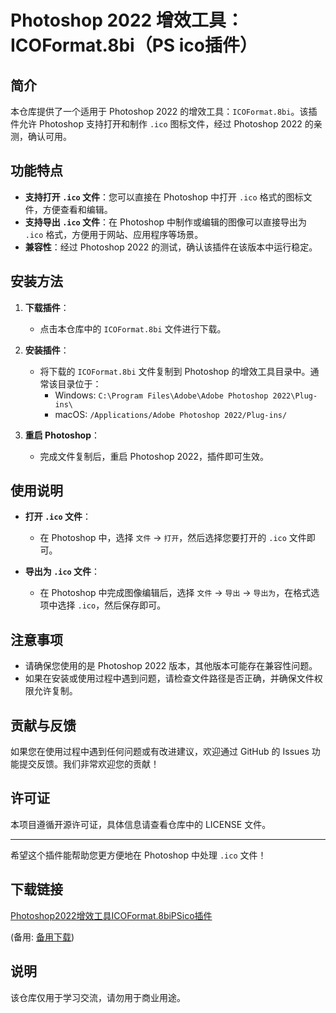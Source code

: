 # Photoshop 2022 增效工具：ICOFormat.8bi（PS ico插件）

## 简介

本仓库提供了一个适用于 Photoshop 2022 的增效工具：`ICOFormat.8bi`。该插件允许 Photoshop 支持打开和制作 `.ico` 图标文件，经过 Photoshop 2022 的亲测，确认可用。

## 功能特点

- **支持打开 `.ico` 文件**：您可以直接在 Photoshop 中打开 `.ico` 格式的图标文件，方便查看和编辑。
- **支持导出 `.ico` 文件**：在 Photoshop 中制作或编辑的图像可以直接导出为 `.ico` 格式，方便用于网站、应用程序等场景。
- **兼容性**：经过 Photoshop 2022 的测试，确认该插件在该版本中运行稳定。

## 安装方法

1. **下载插件**：
   - 点击本仓库中的 `ICOFormat.8bi` 文件进行下载。

2. **安装插件**：
   - 将下载的 `ICOFormat.8bi` 文件复制到 Photoshop 的增效工具目录中。通常该目录位于：
     - Windows: `C:\Program Files\Adobe\Adobe Photoshop 2022\Plug-ins\`
     - macOS: `/Applications/Adobe Photoshop 2022/Plug-ins/`

3. **重启 Photoshop**：
   - 完成文件复制后，重启 Photoshop 2022，插件即可生效。

## 使用说明

- **打开 `.ico` 文件**：
  - 在 Photoshop 中，选择 `文件` -> `打开`，然后选择您要打开的 `.ico` 文件即可。

- **导出为 `.ico` 文件**：
  - 在 Photoshop 中完成图像编辑后，选择 `文件` -> `导出` -> `导出为`，在格式选项中选择 `.ico`，然后保存即可。

## 注意事项

- 请确保您使用的是 Photoshop 2022 版本，其他版本可能存在兼容性问题。
- 如果在安装或使用过程中遇到问题，请检查文件路径是否正确，并确保文件权限允许复制。

## 贡献与反馈

如果您在使用过程中遇到任何问题或有改进建议，欢迎通过 GitHub 的 Issues 功能提交反馈。我们非常欢迎您的贡献！

## 许可证

本项目遵循开源许可证，具体信息请查看仓库中的 LICENSE 文件。

---

希望这个插件能帮助您更方便地在 Photoshop 中处理 `.ico` 文件！

## 下载链接
[Photoshop2022增效工具ICOFormat.8biPSico插件](https://pan.quark.cn/s/cc3f08f173f0) 

(备用: [备用下载](https://pan.baidu.com/s/1OdWkVQCGbFXFSXsu8fOlFA?pwd=1234))

## 说明

该仓库仅用于学习交流，请勿用于商业用途。
